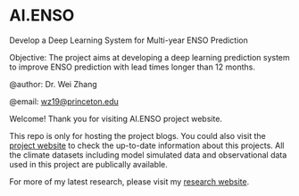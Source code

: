 # AI.ENSO
Develop a Deep Learning System for Multi-year ENSO Prediction

Objective: The project aims at developing a deep learning prediction system to improve ENSO prediction with lead times longer than 12 months. 

@author: Dr. Wei Zhang 

@email: wz19@princeton.edu

Welcome! Thank you for visiting AI.ENSO project website. 

This repo is only for hosting the project blogs. You could also visit the [project website](https://wei-climate.github.io/AI.ENSO/) to check the up-to-date information about this projects. All the climate datasets including model simulated data and observational data used in this project are publically available. 

For more of my latest research, please visit my [research website](www.weizh.weebly.com). 


